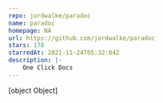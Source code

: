 ```yaml
---
repo: jordwalke/paradoc
name: paradoc
homepage: NA
url: https://github.com/jordwalke/paradoc
stars: 178
starredAt: 2021-11-24T05:32:04Z
description: |-
    One Click Docs
---
```


[object Object]
